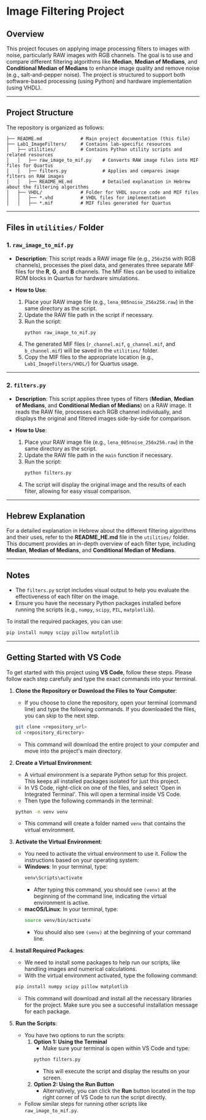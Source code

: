 # Image Filtering Project

## Overview
This project focuses on applying image processing filters to images with noise, particularly RAW images with RGB channels. The goal is to use and compare different filtering algorithms like **Median**, **Median of Medians**, and **Conditional Median of Medians** to enhance image quality and remove noise (e.g., salt-and-pepper noise). The project is structured to support both software-based processing (using Python) and hardware implementation (using VHDL).

---

## Project Structure
The repository is organized as follows:

```
├── README.md              # Main project documentation (this file)
├── Lab1_ImageFilters/     # Contains lab-specific resources
│   ├── utilities/         # Contains Python utility scripts and related resources
│   │   ├── raw_image_to_mif.py    # Converts RAW image files into MIF files for Quartus
│   │   ├── filters.py             # Applies and compares image filters on RAW images
│   │   ├── README_HE.md           # Detailed explanation in Hebrew about the filtering algorithms
│   ├── VHDL/              # Folder for VHDL source code and MIF files
│   │   ├── *.vhd          # VHDL files for implementation
│   │   ├── *.mif          # MIF files generated for Quartus
```

---

## Files in `utilities/` Folder

### 1. `raw_image_to_mif.py`
- **Description**:
  This script reads a RAW image file (e.g., `256x256` with RGB channels), processes the pixel data, and generates three separate MIF files for the **R**, **G**, and **B** channels. The MIF files can be used to initialize ROM blocks in Quartus for hardware simulations.

- **How to Use**:
  1. Place your RAW image file (e.g., `lena_005noise_256x256.raw`) in the same directory as the script.
  2. Update the RAW file path in the script if necessary.
  3. Run the script:
     ```bash
     python raw_image_to_mif.py
     ```
  4. The generated MIF files (`r_channel.mif`, `g_channel.mif`, and `b_channel.mif`) will be saved in the `utilities/` folder.
  5. Copy the MIF files to the appropriate location (e.g., `Lab1_ImageFilters/VHDL/`) for Quartus usage.

---

### 2. `filters.py`
- **Description**:
  This script applies three types of filters (**Median**, **Median of Medians**, and **Conditional Median of Medians**) on a RAW image. It reads the RAW file, processes each RGB channel individually, and displays the original and filtered images side-by-side for comparison.

- **How to Use**:
  1. Place your RAW image file (e.g., `lena_005noise_256x256.raw`) in the same directory as the script.
  2. Update the RAW file path in the `main` function if necessary.
  3. Run the script:
     ```bash
     python filters.py
     ```
  4. The script will display the original image and the results of each filter, allowing for easy visual comparison.

---

## Hebrew Explanation
For a detailed explanation in Hebrew about the different filtering algorithms and their uses, refer to the **README_HE.md** file in the `utilities/` folder. This document provides an in-depth overview of each filter type, including **Median**, **Median of Medians**, and **Conditional Median of Medians**.

---

## Notes
- The `filters.py` script includes visual output to help you evaluate the effectiveness of each filter on the image.
- Ensure you have the necessary Python packages installed before running the scripts (e.g., `numpy`, `scipy`, `PIL`, `matplotlib`).

To install the required packages, you can use:
```bash
pip install numpy scipy pillow matplotlib
```

---

## Getting Started with VS Code
To get started with this project using **VS Code**, follow these steps. Please follow each step carefully and type the exact commands into your terminal.

1. **Clone the Repository or Download the Files to Your Computer**:
   - If you choose to clone the repository, open your terminal (command line) and type the following commands. If you downloaded the files, you can skip to the next step.
   ```bash
   git clone <repository_url>
   cd <repository_directory>
   ```
   - This command will download the entire project to your computer and move into the project's main directory.

2. **Create a Virtual Environment**:
   - A virtual environment is a separate Python setup for this project. This keeps all installed packages isolated for just this project.
   - In VS Code, right-click on one of the files, and select 'Open in Integrated Terminal'. This will open a terminal inside VS Code.
   - Then type the following commands in the terminal:
   ```bash
   python -m venv venv
   ```
   - This command will create a folder named `venv` that contains the virtual environment.

3. **Activate the Virtual Environment**:
   - You need to activate the virtual environment to use it. Follow the instructions based on your operating system:
   - **Windows**: In your terminal, type:
     ```bash
     venv\Scripts\activate
     ```
     - After typing this command, you should see `(venv)` at the beginning of the command line, indicating the virtual environment is active.
   - **macOS/Linux**: In your terminal, type:
     ```bash
     source venv/bin/activate
     ```
     - You should also see `(venv)` at the beginning of your command line.

4. **Install Required Packages**:
   - We need to install some packages to help run our scripts, like handling images and numerical calculations.
   - With the virtual environment activated, type the following command:
   ```bash
   pip install numpy scipy pillow matplotlib
   ```
   - This command will download and install all the necessary libraries for the project. Make sure you see a successful installation message for each package.

5. **Run the Scripts**:
   - You have two options to run the scripts:
     1. **Option 1: Using the Terminal**
        - Make sure your terminal is open within VS Code and type:
        ```bash
        python filters.py
        ```
        - This will execute the script and display the results on your screen.
     2. **Option 2: Using the Run Button**
        - Alternatively, you can click the **Run** button located in the top right corner of VS Code to run the script directly.
   - Follow similar steps for running other scripts like `raw_image_to_mif.py`.

